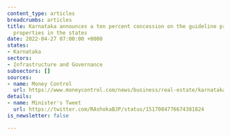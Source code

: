 ```yaml
---
content_type: articles
breadcrumbs: articles
title: Karnataka announces a ten percent concession on the guideline price of all
  properties in the states
date: 2022-04-27 07:00:00 +0000
states:
- Karnataka
sectors:
- Infrastructure and Governance
subsectors: []
sources:
- name: Money Control
  url: https://www.moneycontrol.com/news/business/real-estate/karnataka-slashes-property-guidance-value-by-10-for-another-three-months-8394831.html
details:
- name: Minister's Tweet
  url: https://twitter.com/RAshokaBJP/status/1517084776674381824
is_newsletter: false

---
```

